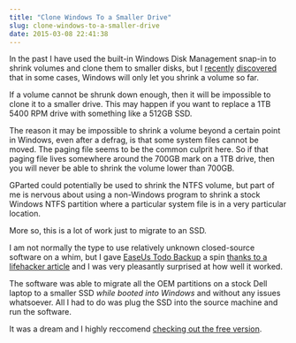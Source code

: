 ```yaml
---
title: "Clone Windows To a Smaller Drive"
slug: clone-windows-to-a-smaller-drive
date: 2015-03-08 22:41:38
---
```


In the past I have used the built-in Windows Disk Management snap-in to shrink volumes and clone them to smaller disks, but I [recently](https://social.technet.microsoft.com/Forums/windowsserver/en-US/aef091ac-7b33-4b43-9c37-5b25a6ebc219/cant-shrink-volume-even-with-160gb-free) [discovered](http://superuser.com/questions/781985/cant-shrink-to-available-partition-volume-in-windows) that in some cases, Windows will only let you shrink a volume so far.

If a volume cannot be shrunk down enough, then it will be impossible to clone it to a smaller drive.  This may happen if you want to replace a 1TB 5400 RPM drive with something like a 512GB SSD.

<!-- more -->

The reason it may be impossible to shrink a volume beyond a certain point in Windows, even after a defrag, is that some system files cannot be moved.  The paging file seems to be the common culprit here.  So if that paging file lives somewhere around the 700GB mark on a 1TB drive, then you will never be able to shrink the volume lower than 700GB.

GParted could potentially be used to shrink the NTFS volume, but part of me is nervous about using a non-Windows program to shrink a stock Windows NTFS partition where a particular system file is in a very particular location.

More so, this is a lot of work just to migrate to an SSD.

I am not normally the type to use relatively unknown closed-source software on a whim, but I gave [EaseUs Todo Backup](http://www.easeus.com/backup-software/) a spin [thanks to a lifehacker article](http://lifehacker.com/5837543/how-to-migrate-to-a-solid-state-drive-without-reinstalling-windows) and I was very pleasantly surprised at how well it worked.

The software was able to migrate all the OEM partitions on a stock Dell laptop to a smaller SSD *while booted into Windows* and without any issues whatsoever.  All I had to do was plug the SSD into the source machine and run the software.

It was a dream and I highly reccomend [checking out the free version](http://www.easeus.com/backup-software/).
